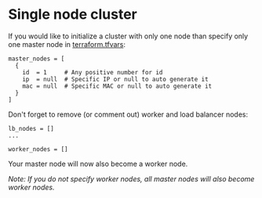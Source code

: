 # Single node cluster

If you would like to initialize a cluster with only one node than specify only one master node in [terraform.tfvars](../../terraform.tfvars):
```hcl
master_nodes = [
  {
    id  = 1     # Any positive number for id
    ip  = null  # Specific IP or null to auto generate it
    mac = null  # Specific MAC or null to auto generate it
  }
]
```

Don't forget to remove (or comment out) worker and load balancer nodes:
```hcl
lb_nodes = []
...

worker_nodes = []
```

Your master node will now also become a worker node.

*Note: If you do not specify worker nodes, all master nodes will also become worker nodes.*
